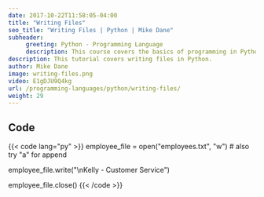 ```yaml
---
date: 2017-10-22T11:58:05-04:00
title: "Writing Files"
seo_title: "Writing Files | Python | Mike Dane"
subheader:
     greeting: Python - Programming Language
     description: This course covers the basics of programming in Python. Work your way through the videos/articles and I'll teach you everything you need to know to start your programming journey!
description: This tutorial covers writing files in Python.
author: Mike Dane
image: writing-files.png
video: E1gDJU9Q4kg
url: /programming-languages/python/writing-files/
weight: 29
---
```


## Code

{{< code lang="py" >}}
employee_file = open("employees.txt", "w") # also try "a" for append

employee_file.write("\nKelly - Customer Service")

employee_file.close()
{{< /code >}}